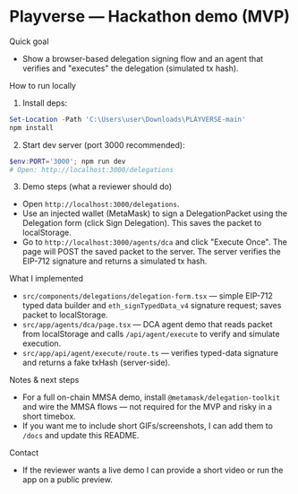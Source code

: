 # Playverse — Hackathon demo (MVP)

Quick goal
- Show a browser-based delegation signing flow and an agent that verifies and "executes" the delegation (simulated tx hash).

How to run locally
1. Install deps:

```powershell
Set-Location -Path 'C:\Users\user\Downloads\PLAYVERSE-main'
npm install
```

2. Start dev server (port 3000 recommended):

```powershell
$env:PORT='3000'; npm run dev
# Open: http://localhost:3000/delegations
```

3. Demo steps (what a reviewer should do)
 - Open `http://localhost:3000/delegations`.
 - Use an injected wallet (MetaMask) to sign a DelegationPacket using the Delegation form (click Sign Delegation). This saves the packet to localStorage.
 - Go to `http://localhost:3000/agents/dca` and click "Execute Once". The page will POST the saved packet to the server. The server verifies the EIP-712 signature and returns a simulated tx hash.

What I implemented
- `src/components/delegations/delegation-form.tsx` — simple EIP-712 typed data builder and `eth_signTypedData_v4` signature request; saves packet to localStorage.
- `src/app/agents/dca/page.tsx` — DCA agent demo that reads packet from localStorage and calls `/api/agent/execute` to verify and simulate execution.
- `src/app/api/agent/execute/route.ts` — verifies typed-data signature and returns a fake txHash (server-side).

Notes & next steps
- For a full on-chain MMSA demo, install `@metamask/delegation-toolkit` and wire the MMSA flows — not required for the MVP and risky in a short timebox.
- If you want me to include short GIFs/screenshots, I can add them to `/docs` and update this README.

Contact
- If the reviewer wants a live demo I can provide a short video or run the app on a public preview.
